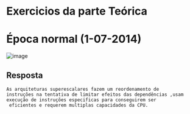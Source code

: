 # Exercicios da parte Teórica

# Época normal (1-07-2014)

![image](https://user-images.githubusercontent.com/12052283/85331647-09d99480-b4c6-11ea-906c-f6b74aa99d51.png)

## Resposta

    As arquiteturas superescalares fazem um reordenamento de
    instruções na tentativa de limitar efeitos das dependências ,usam execução de instruções especificas para conseguirem ser
     eficientes e requerem multiplas capacidades da CPU.